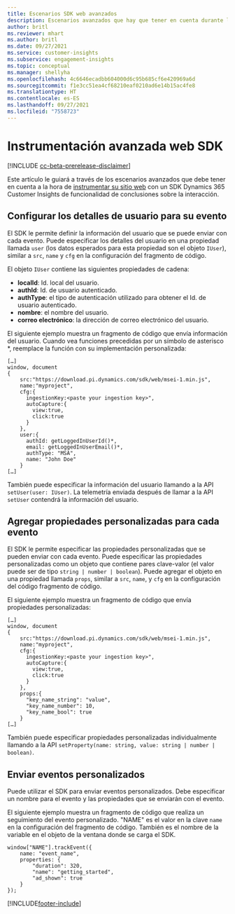```yaml
---
title: Escenarios SDK web avanzados
description: Escenarios avanzados que hay que tener en cuenta durante la instrumentación de su sitio web con un SDK.
author: britl
ms.reviewer: mhart
ms.author: britl
ms.date: 09/27/2021
ms.service: customer-insights
ms.subservice: engagement-insights
ms.topic: conceptual
ms.manager: shellyha
ms.openlocfilehash: 4c6646ecadbb604000d6c95b685cf6e420969a6d
ms.sourcegitcommit: f1e3cc51ea4cf68210eaf0210ad6e14b15ac4fe8
ms.translationtype: HT
ms.contentlocale: es-ES
ms.lasthandoff: 09/27/2021
ms.locfileid: "7558723"
---
```

# <a name="advanced-web-sdk-instrumentation"></a>Instrumentación avanzada web SDK

[!INCLUDE [cc-beta-prerelease-disclaimer](includes/cc-beta-prerelease-disclaimer.md)]

Este artículo le guiará a través de los escenarios avanzados que debe tener en cuenta a la hora de [instrumentar su sitio web](instrument-website.md) con un SDK Dynamics 365 Customer Insights de funcionalidad de conclusiones sobre la interacción.

## <a name="setting-user-details-for-your-event"></a>Configurar los detalles de usuario para su evento

El SDK le permite definir la información del usuario que se puede enviar con cada evento. Puede especificar los detalles del usuario en una propiedad llamada `user` (los datos esperados para esta propiedad son el objeto `IUser`), similar a `src`, `name` y `cfg` en la configuración del fragmento de código.

El objeto `IUser` contiene las siguientes propiedades de cadena:

- **localId**: Id. local del usuario.
- **authId**: Id. de usuario autenticado.
- **authType**: el tipo de autenticación utilizado para obtener el Id. de usuario autenticado.
- **nombre**: el nombre del usuario.
- **correo electrónico**: la dirección de correo electrónico del usuario.

El siguiente ejemplo muestra un fragmento de código que envía información del usuario. Cuando vea funciones precedidas por un símbolo de asterisco *, reemplace la función con su implementación personalizada:

```
[…]
window, document
{
    src:"https://download.pi.dynamics.com/sdk/web/msei-1.min.js",
    name:"myproject",
    cfg:{
      ingestionKey:<paste your ingestion key>",
      autoCapture:{
        view:true,
        click:true
      }
    },
    user:{
      authId: getLoggedInUserId()*,
      email: getLoggedInUserEmail()*,
      authType: "MSA",
      name: "John Doe"
    }
[…]
```

También puede especificar la información del usuario llamando a la API `setUser(user: IUser)`. La telemetría enviada después de llamar a la API `setUser` contendrá la información del usuario.

## <a name="adding-custom-properties-for-each-event"></a>Agregar propiedades personalizadas para cada evento

El SDK le permite especificar las propiedades personalizadas que se pueden enviar con cada evento. Puede especificar las propiedades personalizadas como un objeto que contiene pares clave-valor (el valor puede ser de tipo `string | number | boolean`). Puede agregar el objeto en una propiedad llamada `props`, similar a `src`, `name`, y `cfg` en la configuración del código fragmento de código.

El siguiente ejemplo muestra un fragmento de código que envía propiedades personalizadas:

```
[…]
window, document
{
    src:"https://download.pi.dynamics.com/sdk/web/msei-1.min.js",
    name:"myproject",
    cfg:{
      ingestionKey:<paste your ingestion key>",
      autoCapture:{
        view:true,
        click:true
      }
    },
    props:{
      "key_name_string": "value",
      "key_name_number": 10,
      "key_name_bool": true
    }
[…]
```

También puede especificar propiedades personalizadas individualmente llamando a la API `setProperty(name: string, value: string | number | boolean)`.

## <a name="sending-custom-events"></a>Enviar eventos personalizados

Puede utilizar el SDK para enviar eventos personalizados. Debe especificar un nombre para el evento y las propiedades que se enviarán con el evento.

El siguiente ejemplo muestra un fragmento de código que realiza un seguimiento del evento personalizado. "NAME" es el valor en la clave `name` en la configuración del fragmento de código. También es el nombre de la variable en el objeto de la ventana donde se carga el SDK.

```
window["NAME"].trackEvent({
    name: "event_name",
    properties: {
        "duration": 320,
        "name": "getting_started",
        "ad_shown": true
    }
});
```


[!INCLUDE[footer-include](../includes/footer-banner.md)]
